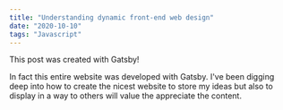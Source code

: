 ```yaml
---
title: "Understanding dynamic front-end web design"
date: "2020-10-10"
tags: "Javascript"
---
```

This post was created with Gatsby!


In fact this entire website was developed with Gatsby. I've been digging deep into how to create the nicest website to store my ideas but also to display in a way to others will value the appreciate the content.
